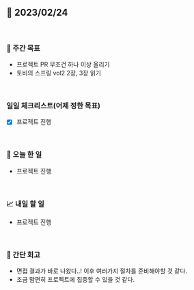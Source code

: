 ## 📅 2023/02/24

<br/>

### 🏹 주간 목표

- 프로젝트 PR 무조건 하나 이상 올리기
- 토비의 스프링 vol2 2장, 3장 읽기

<br/>

### 일일 체크리스트(어제 정한 목표)

- [x] 프로젝트 진행

<br/>

### 💯 오늘 한 일

- 프로젝트 진행

<br/>

### 📈 내일 할 일

- 프로젝트 진행

<br/>

### 🧐 간단 회고

- 면접 결과가 바로 나왔다..! 이후 여러가지 절차를 준비해야할 것 같다.
- 조금 맘편히 프로젝트에 집중할 수 있을 것 같다.
